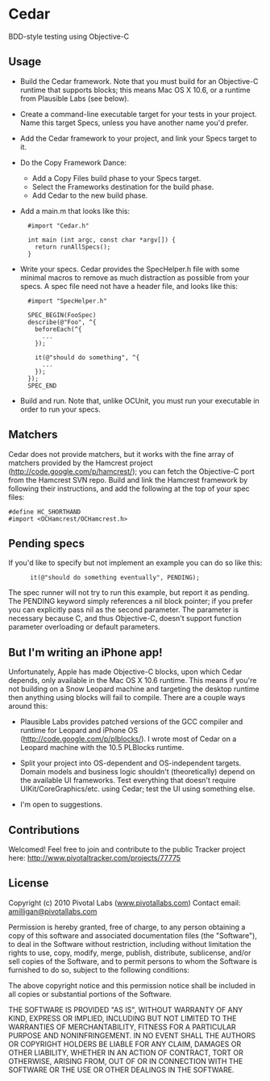 # Cedar

BDD-style testing using Objective-C


## Usage

* Build the Cedar framework.  Note that you must build for an Objective-C
  runtime that supports blocks; this means Mac OS X 10.6, or a runtime from
  Plausible Labs (see below).
* Create a command-line executable target for your tests in your project.  Name
  this target Specs, unless you have another name you'd prefer.
* Add the Cedar framework to your project, and link your Specs target to it.
* Do the Copy Framework Dance:
    - Add a Copy Files build phase to your Specs target.
    - Select the Frameworks destination for the build phase.
    - Add Cedar to the new build phase.
* Add a main.m that looks like this:

        #import "Cedar.h"

        int main (int argc, const char *argv[]) {
          return runAllSpecs();
        }

* Write your specs.  Cedar provides the SpecHelper.h file with some minimal
  macros to remove as much distraction as possible from your specs.  A spec
  file need not have a header file, and looks like this:

        #import "SpecHelper.h"

        SPEC_BEGIN(FooSpec)
        describe(@"Foo", ^{
          beforeEach(^{
            ...
          });

          it(@"should do something", ^{
            ...
          });
        });
        SPEC_END

* Build and run.  Note that, unlike OCUnit, you must run your executable in
  order to run your specs.


## Matchers

Cedar does not provide matchers, but it works with the fine array of matchers
provided by the Hamcrest project (http://code.google.com/p/hamcrest/); you can
fetch the Objective-C port from the Hamcrest SVN repo.  Build and link the
Hamcrest framework by following their instructions, and add the following at
the top of your spec files:

    #define HC_SHORTHAND
    #import <OCHamcrest/OCHamcrest.h>


## Pending specs

If you'd like to specify but not implement an example you can do so like this:

          it(@"should do something eventually", PENDING);

The spec runner will not try to run this example, but report it as pending.  The
PENDING keyword simply references a nil block pointer; if you prefer you can
explicitly pass nil as the second parameter.  The parameter is necessary because
C, and thus Objective-C, doesn't support function parameter overloading or
default parameters.


## But I'm writing an iPhone app!

Unfortunately, Apple has made Objective-C blocks, upon which Cedar depends,
only available in the Mac OS X 10.6 runtime.  This means if you're not building
on a Snow Leopard machine and targeting the desktop runtime then anything using
blocks will fail to compile.  There are a couple ways around this:

* Plausible Labs provides patched versions of the GCC compiler and runtime for
  Leopard and iPhone OS (http://code.google.com/p/plblocks/).  I wrote most of
  Cedar on a Leopard machine with the 10.5 PLBlocks runtime.

* Split your project into OS-dependent and OS-independent targets.  Domain
  models and business logic shouldn't (theoretically) depend on the available
  UI frameworks.  Test everything that doesn't require UIKit/CoreGraphics/etc.
  using Cedar; test the UI using something else.

* I'm open to suggestions.


## Contributions

Welcomed!  Feel free to join and contribute to the public Tracker project here:
http://www.pivotaltracker.com/projects/77775


## License

Copyright (c) 2010 Pivotal Labs (www.pivotallabs.com)
Contact email: amilligan@pivotallabs.com

Permission is hereby granted, free of charge, to any person
obtaining a copy of this software and associated documentation
files (the "Software"), to deal in the Software without
restriction, including without limitation the rights to use,
copy, modify, merge, publish, distribute, sublicense, and/or sell
copies of the Software, and to permit persons to whom the
Software is furnished to do so, subject to the following
conditions:

The above copyright notice and this permission notice shall be
included in all copies or substantial portions of the Software.

THE SOFTWARE IS PROVIDED "AS IS", WITHOUT WARRANTY OF ANY KIND,
EXPRESS OR IMPLIED, INCLUDING BUT NOT LIMITED TO THE WARRANTIES
OF MERCHANTABILITY, FITNESS FOR A PARTICULAR PURPOSE AND
NONINFRINGEMENT. IN NO EVENT SHALL THE AUTHORS OR COPYRIGHT
HOLDERS BE LIABLE FOR ANY CLAIM, DAMAGES OR OTHER LIABILITY,
WHETHER IN AN ACTION OF CONTRACT, TORT OR OTHERWISE, ARISING
FROM, OUT OF OR IN CONNECTION WITH THE SOFTWARE OR THE USE OR
OTHER DEALINGS IN THE SOFTWARE.
